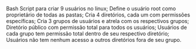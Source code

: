 Bash Script para criar 9 usuários no linux; 
Define o usuário root como proprietário de todas as pastas;
Cria 4 diretórios, cada um com permissões específicas;
Cria 3 grupos de usuários e atrela com os respectivos grupos;
Diretório público com permissão total para todos os usuários;
Usuários de cada grupo tem permissão total dentro de seu respectivo diretório;
Usuários não tem nenhum acesso a outros diretórios fora de seu grupo.
